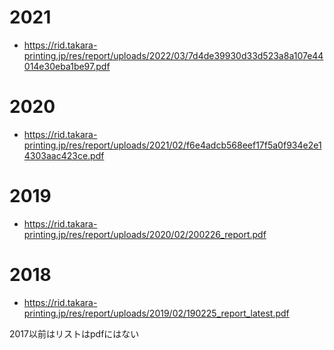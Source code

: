 # 2021
- https://rid.takara-printing.jp/res/report/uploads/2022/03/7d4de39930d33d523a8a107e44014e30eba1be97.pdf

# 2020
- https://rid.takara-printing.jp/res/report/uploads/2021/02/f6e4adcb568eef17f5a0f934e2e14303aac423ce.pdf

# 2019
- https://rid.takara-printing.jp/res/report/uploads/2020/02/200226_report.pdf

# 2018
- https://rid.takara-printing.jp/res/report/uploads/2019/02/190225_report_latest.pdf

2017以前はリストはpdfにはない